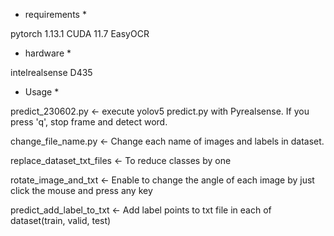 * requirements *

pytorch 1.13.1
CUDA 11.7
EasyOCR

* hardware *

intelrealsense D435

* Usage *

predict_230602.py  <-  execute yolov5 predict.py with Pyrealsense. If you press 'q', stop frame and detect word.

change_file_name.py <- Change each name of images and labels in dataset.

replace_dataset_txt_files <- To reduce classes by one

rotate_image_and_txt <- Enable to change the angle of each image by just click the mouse and press any key

predict_add_label_to_txt <- Add label points to txt file in each of dataset(train, valid, test) 
